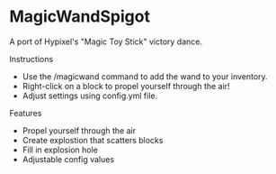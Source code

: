 # MagicWandSpigot
A port of Hypixel's "Magic Toy Stick" victory dance.

Instructions
- Use the /magicwand command to add the wand to your inventory.
- Right-click on a block to propel yourself through the air!
- Adjust settings using config.yml file.

Features
- Propel yourself through the air
- Create explostion that scatters blocks
- Fill in explosion hole
- Adjustable config values


